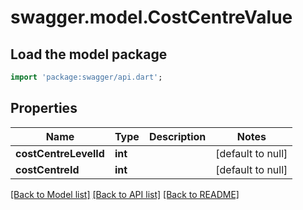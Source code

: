 # swagger.model.CostCentreValue

## Load the model package
```dart
import 'package:swagger/api.dart';
```

## Properties
Name | Type | Description | Notes
------------ | ------------- | ------------- | -------------
**costCentreLevelId** | **int** |  | [default to null]
**costCentreId** | **int** |  | [default to null]

[[Back to Model list]](../README.md#documentation-for-models) [[Back to API list]](../README.md#documentation-for-api-endpoints) [[Back to README]](../README.md)


